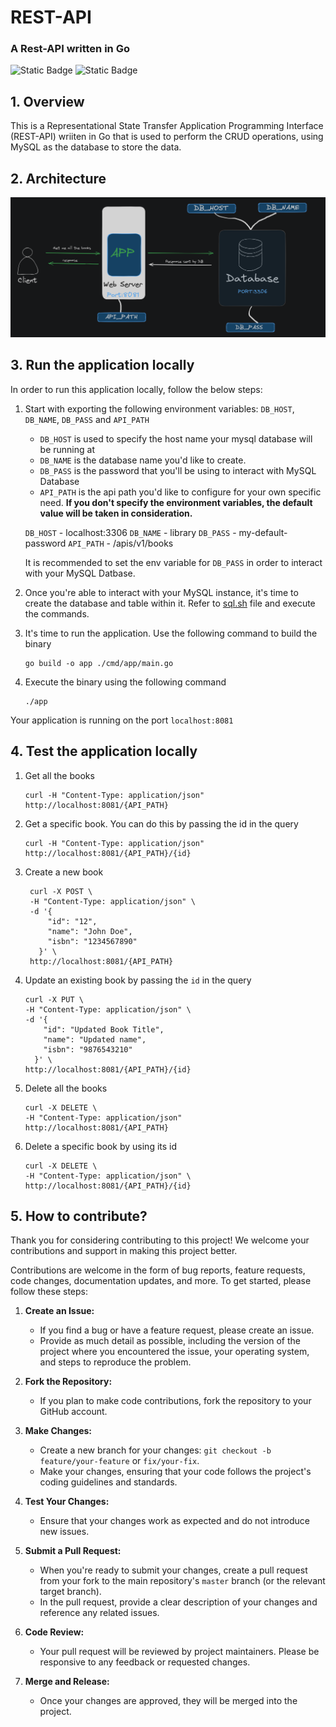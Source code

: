 # REST-API 

### A Rest-API written in Go
![Static Badge](https://img.shields.io/badge/BUILT_WITH-LOVE-orange?style=for-the-badge)
![Static Badge](https://img.shields.io/badge/STATUS-SUCCESS-blue?style=for-the-badge)

## 1. Overview

This is a Representational State Transfer Application Programming Interface (REST-API) wriiten in Go that is used to perform the CRUD operations, using MySQL as the database to store the data. 

## 2. Architecture

![architecture.png](image.png)

## 3. Run the application locally

In order to run this application locally, follow the below steps:

1. Start with exporting the  following environment variables: `DB_HOST`, `DB_NAME`, `DB_PASS` and `API_PATH`
   - `DB_HOST` is used to specify the host name your mysql database will be running at
   - `DB_NAME` is the database name you'd like to create.
   - `DB_PASS` is the password that you'll be using to interact with MySQL Database
   - `API_PATH` is the api path you'd like to configure for your own specific need.
    **If you don't specify the environment variables, the default value will be taken in consideration.**

    `DB_HOST` - localhost:3306
    `DB_NAME` - library
    `DB_PASS` - my-default-password
    `API_PATH` - /apis/v1/books

    It is recommended to set the env variable for `DB_PASS` in order to interact with your MySQL Datbase.

2. Once you're able to interact with your MySQL instance, it's time to create the database and table within it. Refer to [sql.sh](./scripts/sql.sh) file and execute the commands.

3. It's time to run the application. Use the following command to build the binary
   
    ```
    go build -o app ./cmd/app/main.go
    ```

4. Execute the binary using the following command
   ```
   ./app
   ```

Your application is running on the port `localhost:8081`

## 4. Test the application locally

1. Get all the books
   ```
   curl -H "Content-Type: application/json" http://localhost:8081/{API_PATH}
   ```
2. Get a specific book. You can do this by passing the id in the query
   ```
   curl -H "Content-Type: application/json" http://localhost:8081/{API_PATH}/{id}
   ```
3. Create a new book
   ```
    curl -X POST \
    -H "Content-Type: application/json" \
    -d '{
        "id": "12",
        "name": "John Doe",
        "isbn": "1234567890"
      }' \
    http://localhost:8081/{API_PATH}
   ```
4. Update an existing book by passing the `id` in the query
    ```
    curl -X PUT \
    -H "Content-Type: application/json" \
    -d '{
        "id": "Updated Book Title",
        "name": "Updated name",
        "isbn": "9876543210"
      }' \
    http://localhost:8081/{API_PATH}/{id}
    ```
5. Delete all the books 
    ```
    curl -X DELETE \
    -H "Content-Type: application/json" http://localhost:8081/{API_PATH}
    ```

6. Delete a specific book by using its id
   ```
   curl -X DELETE \
   -H "Content-Type: application/json" \
   http://localhost:8081/{API_PATH}/{id}
   ```

## 5. How to contribute?

Thank you for considering contributing to this project! We welcome your contributions and support in making this project better.

Contributions are welcome in the form of bug reports, feature requests, code changes, documentation updates, and more. To get started, please follow these steps:

1. **Create an Issue:**

   - If you find a bug or have a feature request, please create an issue.
   - Provide as much detail as possible, including the version of the project where you encountered the issue, your operating system, and steps to reproduce the problem.

2. **Fork the Repository:**

   - If you plan to make code contributions, fork the repository to your GitHub account.

3. **Make Changes:**

   - Create a new branch for your changes: `git checkout -b feature/your-feature` or `fix/your-fix`.
   - Make your changes, ensuring that your code follows the project's coding guidelines and standards.

4. **Test Your Changes:**

   - Ensure that your changes work as expected and do not introduce new issues.

5. **Submit a Pull Request:**

   - When you're ready to submit your changes, create a pull request from your fork to the main repository's `master` branch (or the relevant target branch).
   - In the pull request, provide a clear description of your changes and reference any related issues.

6. **Code Review:**

   - Your pull request will be reviewed by project maintainers. Please be responsive to any feedback or requested changes.

7. **Merge and Release:**
   - Once your changes are approved, they will be merged into the project. 

